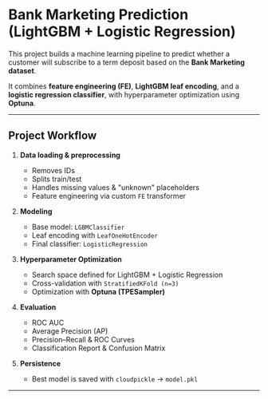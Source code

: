 # Bank Marketing Prediction (LightGBM + Logistic Regression)

This project builds a machine learning pipeline to predict whether a customer will subscribe to a term deposit based on the **Bank Marketing dataset**.  

It combines **feature engineering (FE)**, **LightGBM leaf encoding**, and a **logistic regression classifier**, with hyperparameter optimization using **Optuna**.

---

## Project Workflow

1. **Data loading & preprocessing**
   - Removes IDs
   - Splits train/test
   - Handles missing values & "unknown" placeholders
   - Feature engineering via custom `FE` transformer

2. **Modeling**
   - Base model: `LGBMClassifier`
   - Leaf encoding with `LeafOneHotEncoder`
   - Final classifier: `LogisticRegression`

3. **Hyperparameter Optimization**
   - Search space defined for LightGBM + Logistic Regression
   - Cross-validation with `StratifiedKFold (n=3)`
   - Optimization with **Optuna (TPESampler)**

4. **Evaluation**
   - ROC AUC
   - Average Precision (AP)
   - Precision–Recall & ROC Curves
   - Classification Report & Confusion Matrix

5. **Persistence**
   - Best model is saved with `cloudpickle` → `model.pkl`

---
